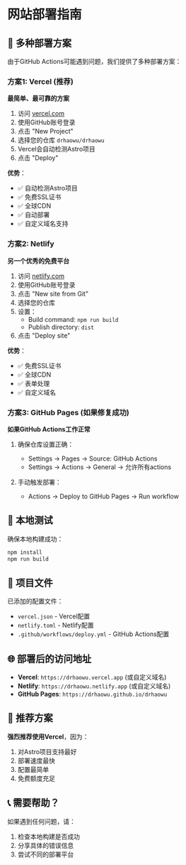 # 网站部署指南

## 🚀 多种部署方案

由于GitHub Actions可能遇到问题，我们提供了多种部署方案：

### 方案1: Vercel (推荐)
**最简单、最可靠的方案**

1. 访问 [vercel.com](https://vercel.com)
2. 使用GitHub账号登录
3. 点击 "New Project"
4. 选择您的仓库 `drhaowu/drhaowu`
5. Vercel会自动检测Astro项目
6. 点击 "Deploy"

**优势**：
- ✅ 自动检测Astro项目
- ✅ 免费SSL证书
- ✅ 全球CDN
- ✅ 自动部署
- ✅ 自定义域名支持

### 方案2: Netlify
**另一个优秀的免费平台**

1. 访问 [netlify.com](https://netlify.com)
2. 使用GitHub账号登录
3. 点击 "New site from Git"
4. 选择您的仓库
5. 设置：
   - Build command: `npm run build`
   - Publish directory: `dist`
6. 点击 "Deploy site"

**优势**：
- ✅ 免费SSL证书
- ✅ 全球CDN
- ✅ 表单处理
- ✅ 自定义域名

### 方案3: GitHub Pages (如果修复成功)
**如果GitHub Actions工作正常**

1. 确保仓库设置正确：
   - Settings → Pages → Source: GitHub Actions
   - Settings → Actions → General → 允许所有actions

2. 手动触发部署：
   - Actions → Deploy to GitHub Pages → Run workflow

## 🔧 本地测试

确保本地构建成功：
```bash
npm install
npm run build
```

## 📁 项目文件

已添加的配置文件：
- `vercel.json` - Vercel配置
- `netlify.toml` - Netlify配置
- `.github/workflows/deploy.yml` - GitHub Actions配置

## 🌐 部署后的访问地址

- **Vercel**: `https://drhaowu.vercel.app` (或自定义域名)
- **Netlify**: `https://drhaowu.netlify.app` (或自定义域名)
- **GitHub Pages**: `https://drhaowu.github.io/drhaowu`

## 🎯 推荐方案

**强烈推荐使用Vercel**，因为：
1. 对Astro项目支持最好
2. 部署速度最快
3. 配置最简单
4. 免费额度充足

## 📞 需要帮助？

如果遇到任何问题，请：
1. 检查本地构建是否成功
2. 分享具体的错误信息
3. 尝试不同的部署平台 